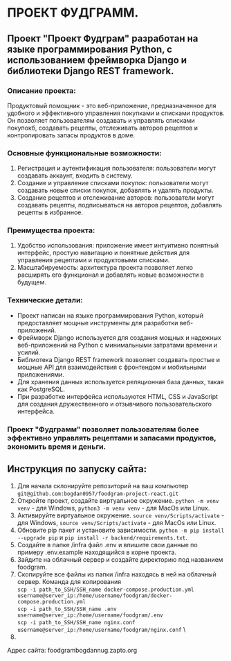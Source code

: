 # ПРОЕКТ ФУДГРАММ. 

## Проект "Проект Фудграм" разработан на языке программирования Python, с использованием фреймворка Django и библиотеки Django REST framework.

### Описание проекта:
Продуктовый помощник - это веб-приложение, предназначенное для удобного и эффективного управления покупками и списками продуктов. Он позволяет пользователям создавать и управлять списками покупокб, создавать рецепты, отслеживать авторов рецептов и контролировать запасы продуктов в доме.

### Основные функциональные возможности:
1. Регистрация и аутентификация пользователя: пользователи могут создавать аккаунт, входить в систему.
2. Создание и управление списками покупок: пользователи могут создавать новые списки покупок, добавлять и удалять продукты.
3. Создание рецептов и отслеживание авторов: пользователи могут создавать рецепты, подписываться на авторов рецептов, добавлять рецепты в избранное.

### Преимущества проекта:
1. Удобство использования: приложение имеет интуитивно понятный интерфейс, простую навигацию и понятные действия для управления рецептами и продуктовыми списками.
2. Масштабируемость: архитектура проекта позволяет легко расширять его функционал и добавлять новые возможности в будущем.

### Технические детали:
- Проект написан на языке программирования Python, который предоставляет мощные инструменты для разработки веб-приложений.
- Фреймворк Django используется для создания мощных и надежных веб-приложений на Python с минимальными затратами времени и усилий.
- Библиотека Django REST framework позволяет создавать простые и мощные API для взаимодействия с фронтендом и мобильными приложениями.
- Для хранения данных используется реляционная база данных, такая как PostgreSQL.
- При разработке интерфейса используются HTML, CSS и JavaScript для создания дружественного и отзывчивого пользовательского интерфейса.

### Проект "Фудграмм" позволяет пользователям более эффективно управлять рецептами и запасами продуктов, экономить время и деньги.

## Инструкция по запуску сайта: 

1. Для начала склонируйте репозиторий на ваш компьютер `git@github.com:bogdan0957/foodgram-project-react.git`
2. Откройте проект, создайте виртуальное окружение. `python -m venv venv` - для Windows, `python3 -m venv venv` - для MacOs или Linux.
3. Активируйте виртуальное окружение. `source venv/Scripts/activate` - для Windows, `source venv/Scripts/activate` - для MacOs или Linux.
4. Обновите pip пакет и установите зависимости. `python -m pip install --upgrade pip` и `pip install -r backend/requirements.txt`.
5. Создайте в папке /infra файл .env и впишите свои данные по примеру .env.example находящийся в корне проекта.
6. Зайдите на облачный сервер и создайте директорию под названием foodgram.
7. Скопируйте все файлы из папки /infra находясь в ней на облачный сервер. Команда для копирования \
   `scp -i path_to_SSH/SSH_name docker-compose.production.yml username@server_ip:/home/username/foodgram/docker-compose.production.yml` \
   `scp -i path_to_SSH/SSH_name .env username@server_ip:/home/username/foodgram/.env` \
   `scp -i path_to_SSH/SSH_name nginx.conf username@server_ip:/home/username/foodgram/nginx.conf` \
8.  






Адрес сайта:
foodgrambogdannug.zapto.org

